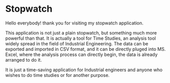 Stopwatch
=========
Hello everybody! thank you for visiting my stopwatch application.

This application is not just a plain stopwatch, but something much more powerful than that. It is actually a tool for Time Studies, an analysis tool widely spread in the field of Industrial Engineering.
The data can be exported and imported in CSV format, and it can be directly pluged into MS. Excel, where the analysis process can directly begin, the data is already arranged to do it.

It is just a time-saving application for Industrial engineers and anyone who wishes to do time studies or for another purpose.
